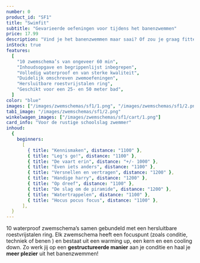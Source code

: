 ```yaml
---
number: 0
product_id: "SF1"
title: "Swimfit"
subtitle: "Gevarieerde oefeningen voor tijdens het banenzwemmen"
price: 17.99
description: "Vind je het banenzwemmen maar saai? Of zou je graag fitter willen worden en je conditie verbeteren? Volg dan de zwemschema’s uit deze Swimfit bundel en zoef met meer plezier door het water! Voor iedereen toegankelijk, ongeacht je niveau. De schoolslag die je als kind hebt geleerd vormt de basis, je hoeft dan ook niet je hoofd onder water te houden als je dat niet fijn vindt (of ingewikkelde slagen zoals de borstcrawl te zwemmen). De bundel is volledig waterproof zodat jij er onbeperkt mee kunt zwemmen."
inStock: true
features:
  [
    "10 zwemschema’s van ongeveer 60 min",
    "Inhoudsopgave en begrippenlijst inbegrepen",
    "Volledig waterproof en van sterke kwaliteit",
    "Duidelijk omschreven zwemoefeningen",
    "Hersluitbare roestvrijstalen ring",
    "Geschikt voor een 25- en 50 meter bad",
  ]
color: "blue"
images: ["/images/zwemschemas/sf1/1.png", "/images/zwemschemas/sf1/2.png"]
tab1_image: "/images/zwemschemas/sf1/2.png"
winkelwagen_images: ["/images/zwemschemas/sf1/cart/1.png"]
card_info: "Voor de rustige schoolslag zwemmer"
inhoud:
  {
    beginners:
      [
        { title: "Kennismaken", distance: "1100" },
        { title: "Leg's go!", distance: "1100" },
        { title: "De vaart erin", distance: "+/- 1000" },
        { title: "Even iets anders", distance: "1100" },
        { title: "Versnellen en vertragen", distance: "1200" },
        { title: "Handige harry", distance: "1200" },
        { title: "Op dreef", distance: "1100" },
        { title: "De slag om de piramide", distance: "1200" },
        { title: "Watertrappelen", distance: "1100" },
        { title: "Hocus pocus focus", distance: "1100" },
      ],
  }
---
```


10 waterproof zwemschema’s samen gebundeld met een hersluitbare roestvrijstalen ring. Elk zwemschema heeft een focuspunt (zoals conditie, techniek of benen ) en bestaat uit een warming up, een kern en een cooling down. Zo werk jij op een **gestructureerde manier** aan je conditie en haal je **meer plezier** uit het banenzwemmen!

